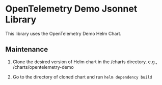 # OpenTelemetry Demo Jsonnet Library

This library uses the OpenTelemetry Demo Helm Chart.

## Maintenance

1. Clone the desired version of Helm chart in the /charts directory. e.g., /charts/opentelemetry-demo

2. Go to the directory of cloned chart and run `helm dependency build`

